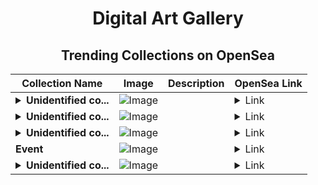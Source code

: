 <div align="center">

# Digital Art Gallery

## Trending Collections on OpenSea

| Collection Name                       | Image                                                                                     | Description                       | OpenSea Link                                                                                          |
|---------------------------------------|-------------------------------------------------------------------------------------------|-----------------------------------|--------------------------------------------------------------------------------------------------------|
| **<details><summary>Unidentified co...</summary>Unidentified contract 5d817756-8c64-454e-99f8-e42de9d86b1a</details>** | ![Image](https://i.seadn.io/s/raw/files/e86404459f0a28661c41bd910f8b5899.png?w=500&auto=format?w=200&auto=format) |  | <details><summary>Link</summary>[Unidentified contract 5d817756-8c64-454e-99f8-e42de9d86b1a](https://opensea.io/collection/unidentified-contract-5d817756-8c64-454e-99f8-e42d)</details> |
| **<details><summary>Unidentified co...</summary>Unidentified contract da70960e-5703-4674-9f94-7a87016bba54</details>** | ![Image](https://i.seadn.io/s/raw/files/e86404459f0a28661c41bd910f8b5899.png?w=500&auto=format?w=200&auto=format) |  | <details><summary>Link</summary>[Unidentified contract da70960e-5703-4674-9f94-7a87016bba54](https://opensea.io/collection/unidentified-contract-da70960e-5703-4674-9f94-7a87)</details> |
| **<details><summary>Unidentified co...</summary>Unidentified contract d941c176-0501-45fb-8c75-74a89f6a2b9e</details>** | ![Image](https://i.seadn.io/s/raw/files/0fe3187723bd147c44864df73a0114d8.gif?w=500&auto=format?w=200&auto=format) |  | <details><summary>Link</summary>[Unidentified contract d941c176-0501-45fb-8c75-74a89f6a2b9e](https://opensea.io/collection/unidentified-contract-d941c176-0501-45fb-8c75-74a8)</details> |
| **Event** | ![Image](https://i.seadn.io/s/raw/files/be3cc56bcc54bde5ad7cb2a8719a2aa1.gif?w=500&auto=format?w=200&auto=format) |  | <details><summary>Link</summary>[Event](https://opensea.io/collection/event-51069)</details> |
| **<details><summary>Unidentified co...</summary>Unidentified contract 9351d57c-fdc5-4859-9942-ab05fbc29927</details>** | ![Image](https://i.seadn.io/s/raw/files/e86404459f0a28661c41bd910f8b5899.png?w=500&auto=format?w=200&auto=format) |  | <details><summary>Link</summary>[Unidentified contract 9351d57c-fdc5-4859-9942-ab05fbc29927](https://opensea.io/collection/unidentified-contract-9351d57c-fdc5-4859-9942-ab05)</details> |

</div>